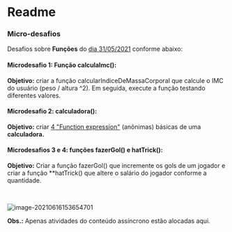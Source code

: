 # Readme



### **Micro-desafios**



Desafios sobre **Funções** do <u>dia 31/05/2021</u> conforme abaixo:



#### **Microdesafio 1:** Função calculaImc():



**Objetivo:**  criar a função calcularIndiceDeMassaCorporal que calcule o IMC do usuário (peso / altura ^2).  Em seguida, execute a função testando diferentes valores.



#### **Microdesafio 2:** calculadora():



**Objetivo:** criar <u>4 "Function expression"</u> (anônimas) básicas de uma **calculadora.**



#### **Microdesafios 3 e 4:**  funções fazerGol() e hatTrick():



**Objetivo:** Criar a função fazerGol() que incremente os gols de um jogador e criar a função **hatTrick() que altere o salário do jogador conforme a quantidade. 

​		

![image-20210616153654701](https://i.imgur.com/k1sRrvt.png)



**Obs.:** Apenas atividades do conteúdo assíncrono estão alocadas aqui.